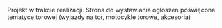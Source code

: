 Projekt w trakcie realizacji.
Strona do wystawiania ogłoszeń poświęcona tematyce torowej (wyjazdy na tor, motocykle torowe, akcesoria)
